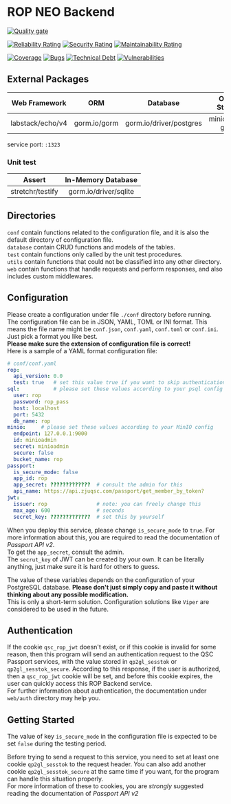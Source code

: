 # ROP NEO Backend

[![Quality gate](https://sonarqube.zjuqsc.com/api/project_badges/quality_gate?project=rop-back-neo)](https://sonarqube.zjuqsc.com/dashboard?id=rop-back-neo)

[![Reliability Rating](https://sonarqube.zjuqsc.com/api/project_badges/measure?project=rop-back-neo&metric=reliability_rating)](https://sonarqube.zjuqsc.com/dashboard?id=rop-back-neo)
[![Security Rating](https://sonarqube.zjuqsc.com/api/project_badges/measure?project=rop-back-neo&metric=security_rating)](https://sonarqube.zjuqsc.com/dashboard?id=rop-back-neo)
[![Maintainability Rating](https://sonarqube.zjuqsc.com/api/project_badges/measure?project=rop-back-neo&metric=sqale_rating)](https://sonarqube.zjuqsc.com/dashboard?id=rop-back-neo)

[![Coverage](https://sonarqube.zjuqsc.com/api/project_badges/measure?project=rop-back-neo&metric=coverage)](https://sonarqube.zjuqsc.com/dashboard?id=rop-back-neo)
[![Bugs](https://sonarqube.zjuqsc.com/api/project_badges/measure?project=rop-back-neo&metric=bugs)](https://sonarqube.zjuqsc.com/dashboard?id=rop-back-neo)
[![Technical Debt](https://sonarqube.zjuqsc.com/api/project_badges/measure?project=rop-back-neo&metric=sqale_index)](https://sonarqube.zjuqsc.com/dashboard?id=rop-back-neo)
[![Vulnerabilities](https://sonarqube.zjuqsc.com/api/project_badges/measure?project=rop-back-neo&metric=vulnerabilities)](https://sonarqube.zjuqsc.com/dashboard?id=rop-back-neo)



## External Packages 
| Web Framework | ORM | Database | Object Storage | Config Manager | Authentication |
| :---------: | :---: | :------: | :-----: | :-----: | :---: |
| labstack/echo/v4 | gorm.io/gorm | gorm.io/driver/postgres | minio/minio-go/v7 | spf13/viper | dgrijalva/jwt-go |

service port: `:1323`

### Unit test
| Assert | In-Memory Database |
| :---: | :---------: |
| stretchr/testify | gorm.io/driver/sqlite |

## Directories
`conf` contain functions related to the configuration file, and it is also the default directory of configuration file.  
`database` contain CRUD functions and models of the tables.  
`test` contain functions only called by the unit test procedures.  
`utils` contain functions that could not be classified into any other directory.  
`web` contain functions that handle requests and perform responses, and also includes custom middlewares.



## Configuration
Please create a configuration under file `./conf` directory before running.  
The configuration file can be in JSON, YAML, TOML or INI format. This means the file name might be `conf.json`, `conf.yaml`, `conf.toml` or `conf.ini`. Just pick a format you like best.  
**Please make sure the extension of configuration file is correct!**   
Here is a sample of a YAML format configuration file:  

```yaml
# conf/conf.yaml
rop:
  api_version: 0.0
  test: true   # set this value true if you want to skip authentication
sql:           # please set these values according to your psql config
  user: rop
  password: rop_pass
  host: localhost
  port: 5432
  db_name: rop
minio:     # please set these values according to your MinIO config
  endpoint: 127.0.0.1:9000
  id: minioadmin
  secret: minioadmin
  secure: false
  bucket_name: rop
passport:
  is_secure_mode: false
  app_id: rop
  app_secret: ?????????????  # consult the admin for this
  api_name: https://api.zjuqsc.com/passport/get_member_by_token?
jwt:
  issuer: rop                # note: you can freely change this
  max_age: 600               # seconds
  secret_key: ?????????????  # set this by yourself
```

When you deploy this service, please change `is_secure_mode` to `true`. For more information about this, you are required to read the documentation of *Passport API v2*.  
To get the `app_secret`, consult the admin.   
The `secrut_key` of JWT can be created by your own. It can be literally anything, just make sure it is hard for others to guess.  

The value of these variables depends on the configuration of your PostgreSQL database. **Please don't just simply copy and paste it without thinking about any possible modification.**  
This is only a short-term solution. Configuration solutions like `Viper` are considered to be used in the future.



## Authentication
If the cookie `qsc_rop_jwt` doesn't exist, or if this cookie is invalid for some reason, then this program will send an authentication request to the QSC Passport services, with the value stored in `qp2gl_sesstok` or `qp2gl_sesstok_secure`. 
According to this response, if the user is authorized, then a `qsc_rop_jwt` cookie will be set, and before this cookie expires, the user can quickly access this ROP Backend service.  
For further information about authentication, the documentation under `web/auth` directory may help you.  


## Getting Started
The value of key `is_secure_mode` in the configuration file is expected to be set `false` during the testing period.  

Before trying to send a request to this service, you need to set at least one cookie `qp2gl_sesstok` to the request header. You can also add another cookie `qp2gl_sesstok_secure` at the same time if you want, for the program can handle this situation properly.  
For more information of these to cookies, you are *strongly* suggested reading the documentation of *Passport API v2*
